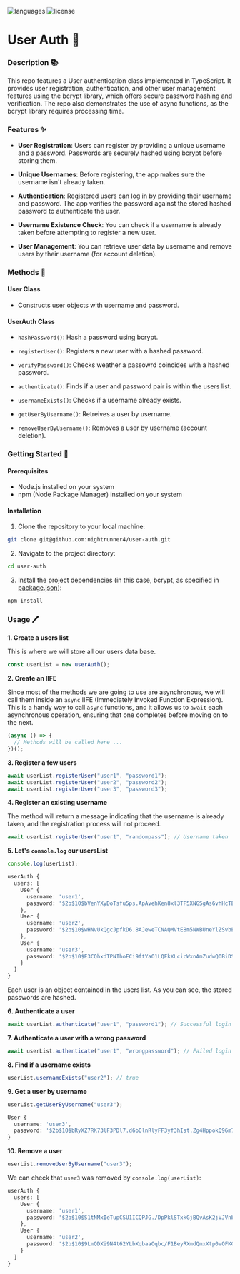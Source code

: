 ![languages](https://img.shields.io/badge/languages-ts-blue)
![license](https://img.shields.io/badge/license-MIT-green)

# User Auth 📝

### Description 📚

This repo features a User authentication class implemented in TypeScript. It provides user registration, authentication, and other user management features using the bcrypt library, which offers secure password hashing and verification. The repo also demonstrates the use of async functions, as the bcrypt library requires processing time.

### Features ✨

- **User Registration**: Users can register by providing a unique username and a password. Passwords are securely hashed using bcrypt before storing them.

- **Unique Usernames**: Before registering, the app makes sure the username isn't already taken.

- **Authentication**: Registered users can log in by providing their username and password. The app verifies the password against the stored hashed password to authenticate the user.

- **Username Existence Check**: You can check if a username is already taken before attempting to register a new user.

- **User Management**: You can retrieve user data by username and remove users by their username (for account deletion).

### Methods 🔧

#### User Class

- Constructs user objects with username and password.

#### UserAuth Class

- `hashPassword()`: Hash a password using bcrypt.

- `registerUser()`: Registers a new user with a hashed password.

- `verifyPassword()`: Checks weather a passowrd coincides with a hashed password.

- `authenticate()`: Finds if a user and password pair is within the users list.

- `usernameExists()`: Checks if a username already exists.

- `getUserByUsername()`: Retreives a user by username.

- `removeUserByUsername()`: Removes a user by username (account deletion).

### Getting Started 🏁

#### Prerequisites

- Node.js installed on your system
- npm (Node Package Manager) installed on your system

#### Installation

1. Clone the repository to your local machine:

```sh
git clone git@github.com:nightrunner4/user-auth.git
```

2. Navigate to the project directory:

```sh
cd user-auth
```

3. Install the project dependencies (in this case, bcrypt, as specified in [package.json](./package.json)):

```sh
npm install
```

### Usage 🖊️

**1. Create a users list**

This is where we will store all our users data base.

```typescript
const userList = new userAuth();
```

**2. Create an IIFE**

Since most of the methods we are going to use are asynchronous, we will call them inside an `async` IIFE (Immediately Invoked Function Expression). This is a handy way to call `async` functions, and it allows us to `await` each asynchronous operation, ensuring that one completes before moving on to the next.

```typescript
(async () => {
  // Methods will be called here ...
})();
```

**3. Register a few users**

```typescript
await userList.registerUser("user1", "password1");
await userList.registerUser("user2", "password2");
await userList.registerUser("user3", "password3");
```

**4. Register an existing username**

The method will return a message indicating that the username is already taken, and the registration process will not proceed.

```typescript
await userList.registerUser("user1", "randompass"); // Username taken
```

**5. Let's `console.log` our usersList**

```typescript
console.log(userList);
```

```typescript
userAuth {
  users: [
    User {
      username: 'user1',
      password: '$2b$10$bVenYXyDoTsfu5ps.ApAvehKen8xl3TF5XNGSgAs6vhHcTEoeShfa'
    },
    User {
      username: 'user2',
      password: '$2b$10$wHNvUkQgcJpfkD6.8AJeweTCNAQMVtE8m5NWBUneYlZSvbEd48OBO'
    },
    User {
      username: 'user3',
      password: '$2b$10$E3CQhxdTPNIhoECi9ftYaO1LQFkXLcicWxnAmZudwQOBiDSgrCNBO'
    }
  ]
}
```

Each user is an object contained in the users list. As you can see, the stored passwords are hashed.

**6. Authenticate a user**

```typescript
await userList.authenticate("user1", "password1"); // Successful login
```

**7. Authenticate a user with a wrong password**

```typescript
await userList.authenticate("user1", "wrongpassword"); // Failed login
```

**8. Find if a username exists**

```typescript
userList.usernameExists("user2"); // true
```

**9. Get a user by username**

```typescript
userList.getUserByUsername("user3");
```

```typescript
User {
  username: 'user3',
  password: '$2b$10$bRyXZ7RK73lF3PDl7.d6bOlnRlyFF3yf3hIst.Zg4HppokQ96m7Ki'
}
```

**10. Remove a user**

```typescript
userList.removeUserByUsername("user3");
```

We can check that `user3` was removed by `console.log(userList)`:

```typescript
userAuth {
  users: [
    User {
      username: 'user1',
      password: '$2b$10$S1tNMxIeTupCSU1ICQPJG./DpPklSTxkGjBQvAsK2jVJVnbQdCH6y'
    },
    User {
      username: 'user2',
      password: '$2b$10$9LmQDXi9N4t62YLbXqbaaOqbc/F1BeyRXmdQmxXtp0vOFKGL80AtW'
    }
  ]
}
```
